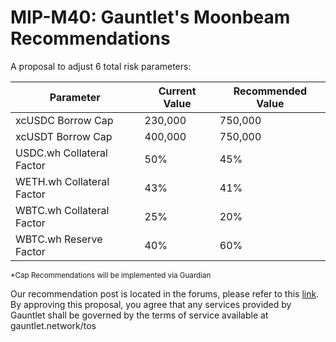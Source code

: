 # MIP-M40: Gauntlet's Moonbeam Recommendations

A proposal to adjust 6 total risk parameters:

| Parameter                 | Current Value | Recommended Value |
| ------------------------- | ------------- | ----------------- |
| xcUSDC Borrow Cap         | 230,000       | 750,000           |
| xcUSDT Borrow Cap         | 400,000       | 750,000           |
| USDC.wh Collateral Factor | 50%           | 45%               |
| WETH.wh Collateral Factor | 43%           | 41%               |
| WBTC.wh Collateral Factor | 25%           | 20%               |
| WBTC.wh Reserve Factor    | 40%           | 60%               |

<sub> \*Cap Recommendations will be implemented via Guardian </sub>

Our recommendation post is located in the forums, please refer to this
[link](https://forum.moonwell.fi/t/gauntlet-base-optimism-moonbeam-moonriver-monthly-recommendations-2024-10-23/1302).
By approving this proposal, you agree that any services provided by Gauntlet
shall be governed by the terms of service available at gauntlet.network/tos
